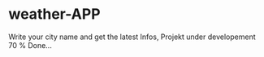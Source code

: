 # weather-APP
Write your city name and get the latest Infos, Projekt under developement 70 % Done...
